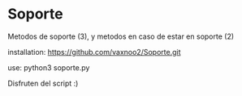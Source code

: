 # Soporte
Metodos de soporte (3), y metodos en caso de estar en soporte (2)

installation:
https://github.com/vaxnoo2/Soporte.git

use: python3 soporte.py


Disfruten del script :)
